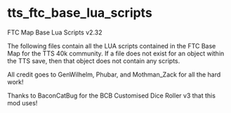 # tts_ftc_base_lua_scripts
FTC Map Base Lua Scripts v2.32

The following files contain all the LUA scripts contained in the FTC Base Map for the TTS 40k community. If a file does not exist for an object within the TTS save, then that
object does not contain any scripts.

All credit goes to GenWilhelm, Phubar, and Mothman_Zack for all the hard work!

Thanks to BaconCatBug for the BCB Customised Dice Roller v3 that this mod uses!

